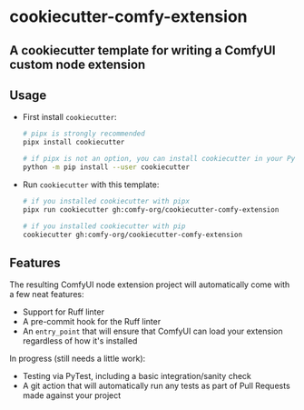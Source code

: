 # cookiecutter-comfy-extension

## A cookiecutter template for writing a ComfyUI custom node extension

## Usage

- First install `cookiecutter`:

  ```bash
  # pipx is strongly recommended
  pipx install cookiecutter

  # if pipx is not an option, you can install cookiecutter in your Python user directory.
  python -m pip install --user cookiecutter
  ```

- Run `cookiecutter` with this template:

  ```bash
  # if you installed cookiecutter with pipx
  pipx run cookiecutter gh:comfy-org/cookiecutter-comfy-extension

  # if you installed cookiecutter with pip
  cookiecutter gh:comfy-org/cookiecutter-comfy-extension
  ```

## Features

The resulting ComfyUI node extension project will automatically come with a few neat features:

- Support for Ruff linter
- A pre-commit hook for the Ruff linter
- An `entry_point` that will ensure that ComfyUI can load your extension regardless of how it's installed

In progress (still needs a little work):
- Testing via PyTest, including a basic integration/sanity check
- A git action that will automatically run any tests as part of Pull Requests made against your project
